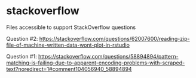 # stackoverflow
Files accessible to support StackOverflow questions


Question #2:
https://stackoverflow.com/questions/62007600/reading-zip-file-of-machine-written-data-wont-plot-in-rstudio

Question #1:
https://stackoverflow.com/questions/58894894/pattern-matching-is-failing-due-to-apparent-encoding-problems-with-scraped-text?noredirect=1#comment104056940_58894894


